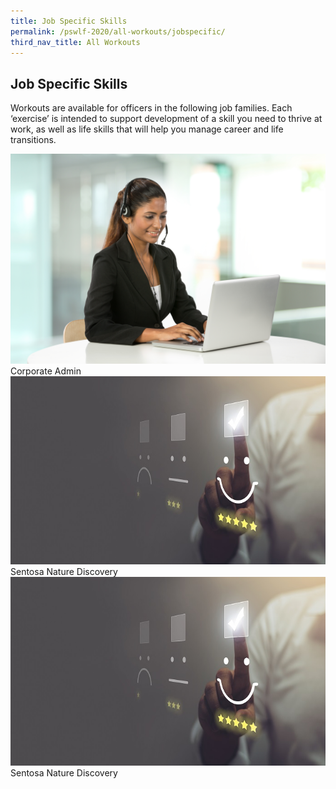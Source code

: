```yaml
---
title: Job Specific Skills
permalink: /pswlf-2020/all-workouts/jobspecific/
third_nav_title: All Workouts
---
```

## Job Specific Skills
Workouts are available for officers in the following job families. Each ‘exercise’ is intended to support development of a skill you need to thrive at work, as well as life skills that will help you manage career and life transitions.

<div class="row">
    <div class="col is-1">
    </div>
    <div class="col is-3">
	     <figure style="margin:0;">
	     <a href="/jobspecific-details/corpadmin/"> <img src="/images/corpadmin.jpeg" /></a>
	     <figcaption>Corporate Admin</figcaption>
		</figure>
    </div>
    <div class="col is-3">
	    <figure style="margin:0;">
	     <a href="/events/learning-journeys/event-details/LJ_TBHT"> <img src="/images/Serve1.jpg" /></a>
	     <figcaption>Sentosa Nature Discovery</figcaption>
		</figure>
    </div>
    <div class="col is-3">
	    <figure style="margin:0;">
	     <a href="/events/learning-journeys/event-details/LJ_TBHT"> <img src="/images/Serve1.jpg" /></a>
	     <figcaption>Sentosa Nature Discovery</figcaption>
		</figure>
    </div>
    <div class="col is-2">
    </div>
</div>
